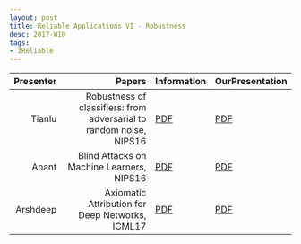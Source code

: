 ```yaml
---
layout: post
title: Reliable Applications VI - Robustness
desc: 2017-W10
tags:
- 3Reliable
---
```




| Presenter | Papers | Information| OurPresentation |
| -----: | ----------: | :----- | :----- |
| Tianlu | Robustness of classifiers: from adversarial to random noise, NIPS16 | [PDF](https://arxiv.org/abs/1608.08967) | [PDF]({{site.baseurl}}/talks/20171026-Tianlu.pdf) |
| Anant |  Blind Attacks on Machine Learners,  NIPS16 | [PDF](https://papers.nips.cc/paper/6482-blind-attacks-on-machine-learners) | [PDF]({{site.baseurl}}/talks/20171026-Anant.pdf) |
| Arshdeep | Axiomatic Attribution for Deep Networks, ICML17 | [PDF](http://proceedings.mlr.press/v70/sundararajan17a/sundararajan17a.pdf) | [PDF]({{site.baseurl}}/talks/20171031-Arshdeep.pdf) |
